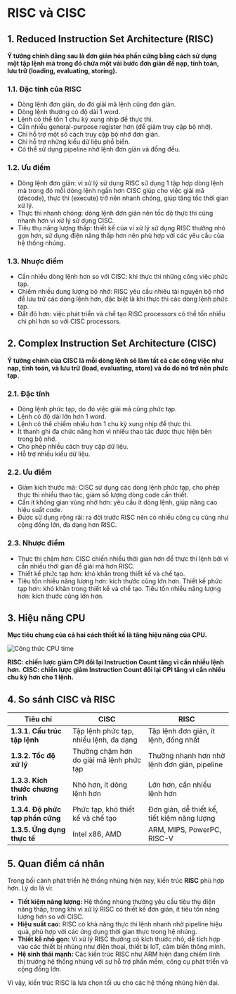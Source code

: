 # RISC và CISC

## 1. Reduced Instruction Set Architecture (RISC)

__Ý tưởng chính đằng sau là đơn giản hóa phần cứng bằng cách sử dụng một tập lệnh mà trong đó chứa một vài bước đơn giản để nạp, tính toán, lưu trữ (loading, evaluating, storing).__


### 1.1. Đặc tính của RISC

+ Dòng lệnh đơn giản, do đó giải mã lệnh cũng đơn giản.
+ Dòng lệnh thường có độ dài 1 word.
+ Lệnh có thể tốn 1 chu kỳ xung nhịp để thực thi.
+ Cần nhiều general-purpose register hơn (để giảm truy cập bộ nhớ).
+ Chỉ hỗ trợ một số cách truy cập bộ nhớ đơn giản.
+ Chỉ hỗ trợ những kiểu dữ liệu phổ biến.
+ Có thể sử dụng pipeline nhờ lệnh đơn giản và đồng đều.

### 1.2. Ưu điểm

+ Dòng lệnh đơn giản: vi xử lý sử dụng RISC sử dụng 1 tập hợp dòng lệnh mà trong đó mỗi dòng lệnh ngắn hơn CISC giúp cho việc giải mã (decode), thực thi (execute) trở nên nhanh chóng, giúp tăng tốc thời gian xử lý.
+ Thực thi nhanh chóng: dòng lệnh đơn giản nên tốc độ thực thi cũng nhanh hơn vi xử lý sử dụng CISC.
+ Tiêu thụ năng lượng thấp: thiết kế của vi xử lý sử dụng RISC thường nhỏ gọn hơn, sử dụng điện năng thấp hơn nên phù hợp với các yêu cầu của hệ thống nhúng.


### 1.3. Nhuợc điểm

+ Cần nhiều dòng lệnh hơn so với CISC: khi thực thi những công việc phức tạp.
+ Chiếm nhiều dung lượng bộ nhớ: RISC yêu cầu nhiêu tài nguyên bộ nhớ để lưu trữ các dòng lệnh hơn, đặc biệt là khi thực thi các dòng lệnh phức tạp.
+ Đắt đỏ hơn: việc phát triển và chế tạo RISC processors có thể tốn nhiều chi phí hơn so với CISC processors.

## 2. Complex Instruction Set Architecture (CISC)

__Ý tưởng chính của CISC là mỗi dòng lệnh sẽ làm tất cả các công việc như nạp, tính toán, và lưu trữ (load, evaluating, store) và do đó nó trở nên phức tạp.__

### 2.1. Đặc tính

+ Dòng lệnh phức tạp, do đó việc giải mã cũng phức tạp.
+ Lệnh có độ dài lớn hơn 1 word.
+ Lệnh có thể chiếm nhiều hơn 1 chu kỳ xung nhịp để thực thi.
+ Ít thanh ghi đa chức năng hơn vì nhiều thao tác được thực hiện bên trong bộ nhớ.
+ Cho phép nhiều cách truy cập dữ liệu.
+ Hỗ trợ nhiều kiểu dữ liệu.

### 2.2. Ưu điểm
+ Giảm kích thước mã: CISC sử dụng các dòng lệnh phức tạp, cho phép thực thi nhiều thao tác, giảm số lượng dòng code cần thiết.
+ Cần ít không gian vùng nhớ hơn: yêu cầu ít dòng lệnh, giúp nâng cao hiệu suất code.
+ Được sử dụng rộng rãi: ra đời trước RISC nên có nhiều công cụ cũng như cộng đồng lớn, đa dạng hơn RISC.

### 2.3. Nhược điểm
+ Thực thi chậm hơn: CISC chiến nhiều thời gian hơn để thực thi lệnh bởi vì cần nhiều thời gian để giải mã hơn RISC.
+ Thiết kế phức tạp hơn: khó khăn trong thiết kế và chế tạo.
+ Tiêu tốn nhiều năng lượng hơn: kích thước cũng lớn hơn.
 Thiết kế phức tạp hơn: khó khăn trong thiết kế và chế tạo.
 Tiêu tốn nhiều năng lượng hơn: kích thước cũng lớn hơn.

## 3. Hiệu năng CPU

__Mục tiêu chung của cả hai cách thiết kế là tăng hiệu năng của CPU.__

![Công thức CPU time](https://media.geeksforgeeks.org/wp-content/uploads/Screenshot-210.png)

__RISC: chiến lược giảm CPI đổi lại Instruction Count tăng vì cần nhiều lệnh hơn.__
__CISC: chiến lược giảm Instruction Count đổi lại CPI tăng vì cần nhiều chu kỳ hơn cho 1 lệnh.__

## 4. So sánh CISC và RISC

| Tiêu chí                  | CISC                                         | RISC                                         |
|---------------------------|----------------------------------------------|----------------------------------------------|
| **1.3.1. Cấu trúc tập lệnh** | Tập lệnh phức tạp, nhiều lệnh, đa dạng      | Tập lệnh đơn giản, ít lệnh, đồng nhất        |
| **1.3.2. Tốc độ xử lý**     | Thường chậm hơn do giải mã lệnh phức tạp    | Thường nhanh hơn nhờ lệnh đơn giản, pipeline |
| **1.3.3. Kích thước chương trình** | Nhỏ hơn, ít dòng lệnh hơn                 | Lớn hơn, cần nhiều lệnh hơn                  |
| **1.3.4. Độ phức tạp phần cứng** | Phức tạp, khó thiết kế và chế tạo          | Đơn giản, dễ thiết kế, tiết kiệm năng lượng  |
| **1.3.5. Ứng dụng thực tế** | Intel x86, AMD                             | ARM, MIPS, PowerPC, RISC-V                  |

## 5. Quan điểm cá nhân

Trong bối cảnh phát triển hệ thống nhúng hiện nay, kiến trúc **RISC** phù hợp hơn. Lý do là vì:

- **Tiết kiệm năng lượng:** Hệ thống nhúng thường yêu cầu tiêu thụ điện năng thấp, trong khi vi xử lý RISC có thiết kế đơn giản, ít tiêu tốn năng lượng hơn so với CISC.
- **Hiệu suất cao:** RISC có khả năng thực thi lệnh nhanh nhờ pipeline hiệu quả, phù hợp với các ứng dụng thời gian thực trong hệ nhúng.
- **Thiết kế nhỏ gọn:** Vi xử lý RISC thường có kích thước nhỏ, dễ tích hợp vào các thiết bị nhúng như điện thoại, thiết bị IoT, cảm biến thông minh.
- **Hệ sinh thái mạnh:** Các kiến trúc RISC như ARM hiện đang chiếm lĩnh thị trường hệ thống nhúng với sự hỗ trợ phần mềm, công cụ phát triển và cộng đồng lớn.

Vì vậy, kiến trúc RISC là lựa chọn tối ưu cho các hệ thống nhúng hiện đại.
